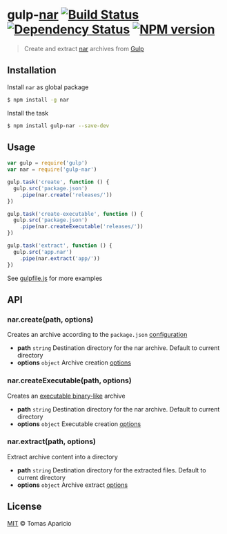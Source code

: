 # gulp-[nar](https://github.com/h2non/nar) [![Build Status](https://travis-ci.org/h2non/gulp-nar.svg?branch=master)][travis] [![Dependency Status](https://gemnasium.com/h2non/gulp-nar.png)][gemnasium] [![NPM version](https://badge.fury.io/js/gulp-nar.png)][npm]

> Create and extract [nar](https://github.com/h2non/nar) archives from [Gulp](http://gulpjs.com)

## Installation

Install `nar` as global package
```bash
$ npm install -g nar
```

Install the task
```bash
$ npm install gulp-nar --save-dev
```

## Usage

```js
var gulp = require('gulp')
var nar = require('gulp-nar')

gulp.task('create', function () {
  gulp.src('package.json')
    .pipe(nar.create('releases/'))
})

gulp.task('create-executable', function () {
  gulp.src('package.json')
    .pipe(nar.createExecutable('releases/'))
})

gulp.task('extract', function () {
  gulp.src('app.nar')
    .pipe(nar.extract('app/'))
})
```

See [gulpfile.js][example] for more examples

## API

### nar.create(path, options)

Creates an archive according to the `package.json` [configuration](https://github.com/h2non/nar#configuration)

- **path** `string` Destination directory for the nar archive. Default to current directory
- **options** `object` Archive creation [options](https://github.com/h2non/nar#narcreateoptions)

### nar.createExecutable(path, options)

Creates an [executable binary-like](https://github.com/h2non/nar#executables) archive

- **path** `string` Destination directory for the nar archive. Default to current directory
- **options** `object` Executable creation [options](https://github.com/h2non/nar#narcreateexecoptions)

### nar.extract(path, options)

Extract archive content into a directory

- **path** `string` Destination directory for the extracted files. Default to current directory
- **options** `object` Archive extract [options](https://github.com/h2non/nar#narextractoptions)

## License

[MIT](http://opensource.org/licenses/MIT) © Tomas Aparicio

[travis]: https://travis-ci.org/h2non/gulp-nar
[gemnasium]: https://gemnasium.com/h2non/gulp-nar
[npm]: http://npmjs.org/package/gulp-nar
[example]: https://github.com/h2non/gulp-nar/blob/master/gulpfile.js
